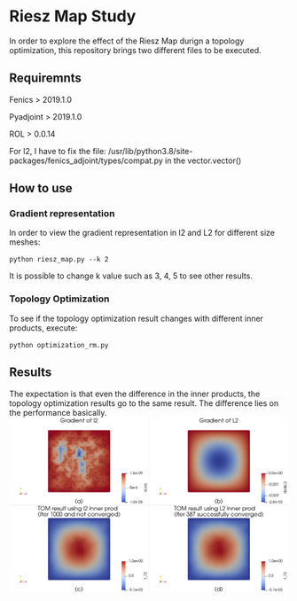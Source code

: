 # Riesz Map Study
  In order to explore the effect of the Riesz Map durign a topology optimization, this repository brings two different files to be executed.

## Requiremnts
Fenics > 2019.1.0

Pyadjoint > 2019.1.0

ROL > 0.0.14

For l2, I have to fix the file: /usr/lib/python3.8/site-packages/fenics_adjoint/types/compat.py in the vector.vector()

## How to use
### Gradient representation
In order to view the gradient representation in l2 and L2 for different size meshes:
```
python riesz_map.py --k 2
```
It is possible to change k value such as 3, 4, 5 to see other results.

### Topology Optimization
To see if the topology optimization result changes with different inner products, execute:
```
python optimization_rm.py
```
## Results
The expectation is that even the difference in the inner products, the topology optimization results go to the same result. The difference lies on the performance basically.
![l2 vs L2](https://github.com/bruno-caldas/riesz_representation/raw/master/figures/result_l2_vs_L2.png)

